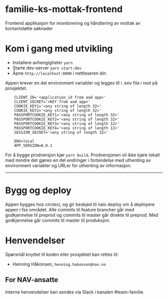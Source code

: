 # familie-ks-mottak-frontend

Frontend applikasjon for monitorering og håndtering av mottak av kontantstøtte søknader

# Kom i gang med utvikling

* Installere avhengigheter `yarn`
* Starte dev-server `yarn start:dev`
* Åpne `http://localhost:8000` i nettleseren din

Appen krever en del environment variabler og legges til i .env fila i root på prosjektet.  
```
    CLIENT_ID='<application_id from aad app>'
    CLIENT_SECRET='<KEY from aad app>'
    COOKIE_KEY1='<any string of length 32>'
    COOKIE_KEY2='<any string of length 32>'
    PASSPORTCOOKIE_KEY1='<any string of length 32>'
    PASSPORTCOOKIE_KEY2='<any string of length 32>'
    PASSPORTCOOKIE_KEY3='<any string of length 12>'
    PASSPORTCOOKIE_KEY4='<any string of length 12>'
    SESSION_SECRET='<any string of length 32>'
    
    ENV=local
    APP_VERSION=0.0.1
```

For å bygge prodversjon kjør `yarn build`. Prodversjonen vil ikke kjøre lokalt med mindre det gjøres en del endringer i forbindelse med uthenting av environment variabler og URLer for uthenting av informasjon.

---

# Bygg og deploy
Appen bygges hos circleci, og gir beskjed til nais deploy om å deployere appen i fss området. Alle commits til feature brancher går med godkjennelse til preprod og commits til master går direkte til preprod. Med godkjennelse går commits til master til produksjon.

# Henvendelser

Spørsmål knyttet til koden eller prosjektet kan rettes til:

* Henning Håkonsen, `henning.hakonsen@nav.no`

## For NAV-ansatte

Interne henvendelser kan sendes via Slack i kanalen #team-familie.